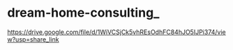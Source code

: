 # dream-home-consulting_
https://drive.google.com/file/d/1WiVCSjCk5vhREsOdhFC84hJO5IJPi374/view?usp=share_link
